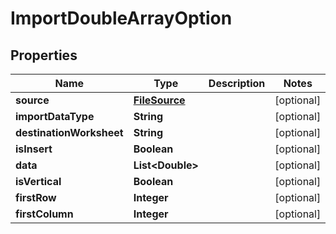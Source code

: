 
# ImportDoubleArrayOption

## Properties
Name | Type | Description | Notes
------------ | ------------- | ------------- | -------------
**source** | [**FileSource**](FileSource.md) |  |  [optional]
**importDataType** | **String** |  |  [optional]
**destinationWorksheet** | **String** |  |  [optional]
**isInsert** | **Boolean** |  |  [optional]
**data** | **List&lt;Double&gt;** |  |  [optional]
**isVertical** | **Boolean** |  |  [optional]
**firstRow** | **Integer** |  |  [optional]
**firstColumn** | **Integer** |  |  [optional]




